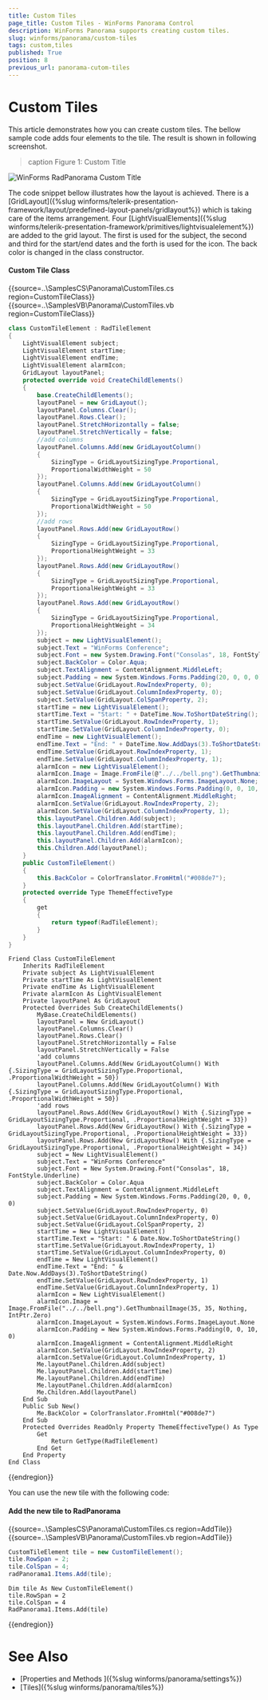 ```yaml
---
title: Custom Tiles
page_title: Custom Tiles - WinForms Panorama Control
description: WinForms Panorama supports creating custom tiles.
slug: winforms/panorama/custom-tiles
tags: custom,tiles
published: True
position: 8
previous_url: panorama-cutom-tiles
---
```


# Custom Tiles

This article demonstrates how you can create custom tiles. The bellow sample code adds four elements to the tile. The result is shown in following screenshot.

>caption Figure 1: Custom Title

![WinForms RadPanorama Custom Title](images/panorama-custom-tiles001.png)

The code snippet bellow illustrates how the layout is achieved. There is a [GridLayout]({%slug winforms/telerik-presentation-framework/layout/predefined-layout-panels/gridlayout%}) which is taking care of the items arrangement. Four [LightVisualElements]({%slug winforms/telerik-presentation-framework/primitives/lightvisualelement%}) are added to the grid layout. The first is used for the subject, the second and third for the start/end dates and the forth is used for the icon. The back color is changed in the class constructor.

#### Custom Tile Class

{{source=..\SamplesCS\Panorama\CustomTiles.cs region=CustomTileClass}} 
{{source=..\SamplesVB\Panorama\CustomTiles.vb region=CustomTileClass}} 

````C#
class CustomTileElement : RadTileElement
{
    LightVisualElement subject;
    LightVisualElement startTime;
    LightVisualElement endTime;
    LightVisualElement alarmIcon;
    GridLayout layoutPanel;
    protected override void CreateChildElements()
    {
        base.CreateChildElements();
        layoutPanel = new GridLayout();
        layoutPanel.Columns.Clear();
        layoutPanel.Rows.Clear();
        layoutPanel.StretchHorizontally = false;
        layoutPanel.StretchVertically = false;
        //add columns
        layoutPanel.Columns.Add(new GridLayoutColumn()
        {
            SizingType = GridLayoutSizingType.Proportional,
            ProportionalWidthWeight = 50
        });
        layoutPanel.Columns.Add(new GridLayoutColumn()
        {
            SizingType = GridLayoutSizingType.Proportional,
            ProportionalWidthWeight = 50
        });
        //add rows
        layoutPanel.Rows.Add(new GridLayoutRow()
        {
            SizingType = GridLayoutSizingType.Proportional,
            ProportionalHeightWeight = 33
        });
        layoutPanel.Rows.Add(new GridLayoutRow()
        {
            SizingType = GridLayoutSizingType.Proportional,
            ProportionalHeightWeight = 33
        });
        layoutPanel.Rows.Add(new GridLayoutRow()
        {
            SizingType = GridLayoutSizingType.Proportional,
            ProportionalHeightWeight = 34
        });
        subject = new LightVisualElement();
        subject.Text = "WinForms Conference";
        subject.Font = new System.Drawing.Font("Consolas", 18, FontStyle.Underline);
        subject.BackColor = Color.Aqua;
        subject.TextAlignment = ContentAlignment.MiddleLeft;
        subject.Padding = new System.Windows.Forms.Padding(20, 0, 0, 0);
        subject.SetValue(GridLayout.RowIndexProperty, 0);
        subject.SetValue(GridLayout.ColumnIndexProperty, 0);
        subject.SetValue(GridLayout.ColSpanProperty, 2);
        startTime = new LightVisualElement();
        startTime.Text = "Start: " + DateTime.Now.ToShortDateString();
        startTime.SetValue(GridLayout.RowIndexProperty, 1);
        startTime.SetValue(GridLayout.ColumnIndexProperty, 0);
        endTime = new LightVisualElement();
        endTime.Text = "End: " + DateTime.Now.AddDays(3).ToShortDateString();
        endTime.SetValue(GridLayout.RowIndexProperty, 1);
        endTime.SetValue(GridLayout.ColumnIndexProperty, 1);
        alarmIcon = new LightVisualElement();
        alarmIcon.Image = Image.FromFile(@"../../bell.png").GetThumbnailImage(35, 35, null, IntPtr.Zero);
        alarmIcon.ImageLayout = System.Windows.Forms.ImageLayout.None;
        alarmIcon.Padding = new System.Windows.Forms.Padding(0, 0, 10, 0);
        alarmIcon.ImageAlignment = ContentAlignment.MiddleRight;
        alarmIcon.SetValue(GridLayout.RowIndexProperty, 2);
        alarmIcon.SetValue(GridLayout.ColumnIndexProperty, 1);
        this.layoutPanel.Children.Add(subject);
        this.layoutPanel.Children.Add(startTime);
        this.layoutPanel.Children.Add(endTime);
        this.layoutPanel.Children.Add(alarmIcon);
        this.Children.Add(layoutPanel);
    }
    public CustomTileElement()
    {
        this.BackColor = ColorTranslator.FromHtml("#008de7");
    }
    protected override Type ThemeEffectiveType
    {
        get
        {
            return typeof(RadTileElement);
        }
    }
}

````
````VB.NET
Friend Class CustomTileElement
    Inherits RadTileElement
    Private subject As LightVisualElement
    Private startTime As LightVisualElement
    Private endTime As LightVisualElement
    Private alarmIcon As LightVisualElement
    Private layoutPanel As GridLayout
    Protected Overrides Sub CreateChildElements()
        MyBase.CreateChildElements()
        layoutPanel = New GridLayout()
        layoutPanel.Columns.Clear()
        layoutPanel.Rows.Clear()
        layoutPanel.StretchHorizontally = False
        layoutPanel.StretchVertically = False
        'add columns
        layoutPanel.Columns.Add(New GridLayoutColumn() With {.SizingType = GridLayoutSizingType.Proportional, .ProportionalWidthWeight = 50})
        layoutPanel.Columns.Add(New GridLayoutColumn() With {.SizingType = GridLayoutSizingType.Proportional, .ProportionalWidthWeight = 50})
        'add rows
        layoutPanel.Rows.Add(New GridLayoutRow() With {.SizingType = GridLayoutSizingType.Proportional, .ProportionalHeightWeight = 33})
        layoutPanel.Rows.Add(New GridLayoutRow() With {.SizingType = GridLayoutSizingType.Proportional, .ProportionalHeightWeight = 33})
        layoutPanel.Rows.Add(New GridLayoutRow() With {.SizingType = GridLayoutSizingType.Proportional, .ProportionalHeightWeight = 34})
        subject = New LightVisualElement()
        subject.Text = "WinForms Conference"
        subject.Font = New System.Drawing.Font("Consolas", 18, FontStyle.Underline)
        subject.BackColor = Color.Aqua
        subject.TextAlignment = ContentAlignment.MiddleLeft
        subject.Padding = New System.Windows.Forms.Padding(20, 0, 0, 0)
        subject.SetValue(GridLayout.RowIndexProperty, 0)
        subject.SetValue(GridLayout.ColumnIndexProperty, 0)
        subject.SetValue(GridLayout.ColSpanProperty, 2)
        startTime = New LightVisualElement()
        startTime.Text = "Start: " & Date.Now.ToShortDateString()
        startTime.SetValue(GridLayout.RowIndexProperty, 1)
        startTime.SetValue(GridLayout.ColumnIndexProperty, 0)
        endTime = New LightVisualElement()
        endTime.Text = "End: " & Date.Now.AddDays(3).ToShortDateString()
        endTime.SetValue(GridLayout.RowIndexProperty, 1)
        endTime.SetValue(GridLayout.ColumnIndexProperty, 1)
        alarmIcon = New LightVisualElement()
        alarmIcon.Image = Image.FromFile("../../bell.png").GetThumbnailImage(35, 35, Nothing, IntPtr.Zero)
        alarmIcon.ImageLayout = System.Windows.Forms.ImageLayout.None
        alarmIcon.Padding = New System.Windows.Forms.Padding(0, 0, 10, 0)
        alarmIcon.ImageAlignment = ContentAlignment.MiddleRight
        alarmIcon.SetValue(GridLayout.RowIndexProperty, 2)
        alarmIcon.SetValue(GridLayout.ColumnIndexProperty, 1)
        Me.layoutPanel.Children.Add(subject)
        Me.layoutPanel.Children.Add(startTime)
        Me.layoutPanel.Children.Add(endTime)
        Me.layoutPanel.Children.Add(alarmIcon)
        Me.Children.Add(layoutPanel)
    End Sub
    Public Sub New()
        Me.BackColor = ColorTranslator.FromHtml("#008de7")
    End Sub
    Protected Overrides ReadOnly Property ThemeEffectiveType() As Type
        Get
            Return GetType(RadTileElement)
        End Get
    End Property
End Class

````

{{endregion}}

You can use the new tile with the following code:

#### Add the new tile to RadPanorama

{{source=..\SamplesCS\Panorama\CustomTiles.cs region=AddTile}} 
{{source=..\SamplesVB\Panorama\CustomTiles.vb region=AddTile}} 

````C#
CustomTileElement tile = new CustomTileElement();
tile.RowSpan = 2;
tile.ColSpan = 4;
radPanorama1.Items.Add(tile);

````
````VB.NET
Dim tile As New CustomTileElement()
tile.RowSpan = 2
tile.ColSpan = 4
RadPanorama1.Items.Add(tile)

````

{{endregion}}

# See Also

* [Properties and Methods ]({%slug winforms/panorama/settings%})	
* [Tiles]({%slug winforms/panorama/tiles%})	
